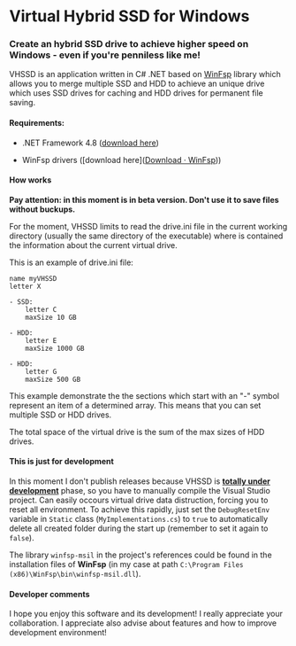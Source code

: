 # Virtual Hybrid SSD for Windows

### Create an hybrid SSD drive to achieve higher speed on Windows - even if you're penniless like me!

VHSSD is an application written in C# .NET based on [WinFsp](https://winfsp.dev/) library which allows you to merge multiple SSD and HDD to achieve an unique drive which uses SSD drives for caching and HDD drives for permanent file saving.

#### Requirements:

- .NET Framework 4.8 ([download here](https://dotnet.microsoft.com/en-us/download/dotnet-framework/net48))

- WinFsp drivers ([download here]([Download &middot; WinFsp](https://winfsp.dev/rel/)))

#### How works

**Pay attention: in this moment is in beta version. Don't use it to save files without buckups.**

For the moment, VHSSD limits to read the drive.ini file in the current working directory (usually the same directory of the executable) where is contained the information about the current virtual drive.

This is an example of drive.ini file:

```
name myVHSSD
letter X

- SSD:
    letter C
    maxSize 10 GB

- HDD:
    letter E
    maxSize 1000 GB

- HDD:
    letter G
    maxSize 500 GB
```

This example demonstrate the the sections which start with an "-" symbol represent an item of a determined array. This means that you can set multiple SSD or HDD drives.

The total space of the virtual drive is the sum of the max sizes of HDD drives.

#### This is just for development

In this moment I don't publish releases because VHSSD is <u>**totally under development**</u> phase, so you have to manually compile the Visual Studio project. Can easily occours virtual drive data distruction, forcing you to reset all environment. To achieve this rapidly, just set the `DebugResetEnv` variable in `Static` class (`MyImplementations.cs`) to `true` to automatically delete all created folder during the start up (remember to set it again to `false`).

The library `winfsp-msil` in the project's references could be found in the installation files of **WinFsp** (in my case at path `C:\Program Files (x86)\WinFsp\bin\winfsp-msil.dll`).

#### Developer comments

I hope you enjoy this software and its development! I really appreciate your collaboration. I appreciate also advise about features and how to improve development environment!
